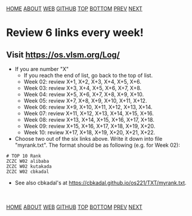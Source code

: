 ---
---
[HOME](index.md)
[ABOUT](README.md)
[WEB](https://osp4diss.vlsm.org/)
[GITHUB](https://github.com/os2xx/osp4diss/)
[TOP](#)
[BOTTOM](#endofpage)
[PREV](AOS.md#idx02)
[NEXT](W02-09.md)

# Review 6 links every week!

## Visit <https://os.vlsm.org/Log/>
* If you are number "X"
  * If you reach the end of list, go back to the top of list.
  * Week 02: review X+1,  X+2,  X+3,  X+4,  X+5,  X+6.
  * Week 03: review X+3,  X+4,  X+5,  X+6,  X+7,  X+8.
  * Week 04: review X+5,  X+6,  X+7,  X+8,  X+9,  X+10.
  * Week 05: review X+7,  X+8,  X+9,  X+10, X+11, X+12.
  * Week 06: review X+9,  X+10, X+11, X+12, X+13, X+14.
  * Week 07: review X+11, X+12, X+13, X+14, X+15, X+16.
  * Week 08: review X+13, X+14, X+15, X+16, X+17, X+18.
  * Week 09: review X+15, X+16, X+17, X+18, X+19, X+20.
  * Week 10: review X+17, X+18, X+19, X+20, X+21, X+22.
* Choose two out of the six links above. 
  Write it down into file "myrank.txt".
  The format should be as following (e.g. for Week 02):
```
# TOP 10 Rank
ZCZC W02 alibaba 
ZCZC W02 kutakada
ZCZC W02 cbkadal
```
* See also cbkadal's at <https://cbkadal.github.io/os221/TXT/myrank.txt>.


<br id="endofpage"><br>
[HOME](index.md)
[ABOUT](README.md)
[WEB](https://osp4diss.vlsm.org/)
[GITHUB](https://github.com/os2xx/osp4diss)
[TOP](#)
[BOTTOM](#endofpage)
[PREV](AOS.md#idx02)
[NEXT](W02-09.md)
<br>

